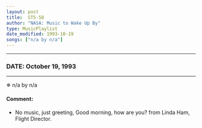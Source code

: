 ```yaml
---
layout: post
title:  STS-58
author: "NASA: Music to Wake Up By"
type: MusicPlaylist
date_modified: 1993-10-19
songs: ["n/a by n/a"]
---
```


----
### DATE: October 19, 1993
----
✵ n/a by n/a

#### Comment:
* No music, just greeting, Good morning, how are you? from Linda Ham, Flight Director.



<br/>
<center>
	<a target="_blank"
	   href="https://twitter.com/intent/tweet?hashtags=Space,NASA,Playlist,NASAWakeupCalls,SpaceProgram&text={{ page.author}}, '{{ page.songs.first }}' {{ page.title }}, {{ page.date | date: '%B %d, %Y' }}. {{ site.url }}{{ page.url }} @nasawakeupcalls">
	   <i class="fab fa-twitter" alt="Tweet this page" style="font-size: 1.3em;"></i>
	</a>
	&nbsp; 	<i class="fas fa-user-astronaut" style="font-size: 1.5em;"></i> &nbsp;
    <a type="amzn" search="'n/a by n/a'" category="popular music">
        <i class="fab fa-amazon" style="font-size: 1.3em;"></i>
    </a>
</center>
